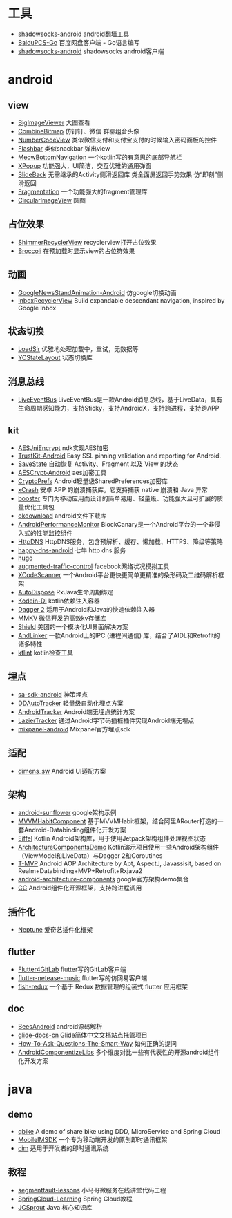 
# 工具
- [shadowsocks-android](https://github.com/shadowsocks/shadowsocks-android) android翻墙工具  
- [BaiduPCS-Go](https://github.com/iikira/BaiduPCS-Go) 百度网盘客户端 - Go语言编写 
- [shadowsocks-android](https://github.com/shadowsocks/shadowsocks-android) shadowsocks android客户端 

# android 
## view
- [BigImageViewer](https://github.com/Piasy/BigImageViewer) 大图查看 
- [CombineBitmap](https://github.com/SheHuan/CombineBitmap) 仿钉钉、微信 群聊组合头像 
- [NumberCodeView](https://github.com/linkaipeng/NumberCodeView) 类似微信支付和支付宝支付的时候输入密码面板的控件 
- [Flashbar](https://github.com/aritraroy/Flashbar) 类似snackbar 弹出view 
- [MeowBottomNavigation](https://github.com/shetmobile/MeowBottomNavigation) 一个kotlin写的有意思的底部导航栏 
- [XPopup](https://github.com/li-xiaojun/XPopup)  功能强大，UI简洁，交互优雅的通用弹窗 
- [SlideBack](https://github.com/ParfoisMeng/SlideBack) 无需继承的Activity侧滑返回库 类全面屏返回手势效果 仿“即刻”侧滑返回 
- [Fragmentation](https://github.com/YoKeyword/Fragmentation) 一个功能强大的fragment管理库 
- [CircularImageView](https://github.com/lopspower/CircularImageView) 圆图 

## 占位效果
- [ShimmerRecyclerView](https://github.com/sharish/ShimmerRecyclerView) recyclerview打开占位效果 
- [Broccoli](https://github.com/samlss/Broccoli) 在预加载时显示view的占位符效果 

## 动画
- [GoogleNewsStandAnimation-Android](https://github.com/hariprasanths/GoogleNewsStandAnimation-Android) 仿google切换动画 
- [InboxRecyclerView](https://github.com/saket/InboxRecyclerView) Build expandable descendant navigation, inspired by Google Inbox 


## 状态切换
- [LoadSir](https://github.com/KingJA/LoadSir) 优雅地处理加载中，重试，无数据等 
- [YCStateLayout](https://github.com/yangchong211/YCStateLayout) 状态切换库

## 消息总线
- [LiveEventBus](https://github.com/JeremyLiao/LiveEventBus) LiveEventBus是一款Android消息总线，基于LiveData，具有生命周期感知能力，支持Sticky，支持AndroidX，支持跨进程，支持跨APP 


## kit
- [AESJniEncrypt](https://github.com/weizongwei5/AESJniEncrypt) ndk实现AES加密 
- [TrustKit-Android](https://github.com/datatheorem/TrustKit-Android) Easy SSL pinning validation and reporting for Android. 
- [SaveState](https://github.com/PrototypeZ/SaveState) 自动恢复 Activity、Fragment 以及 View 的状态 
- [AESCrypt-Android](https://github.com/scottyab/AESCrypt-Android) aes加密工具 
- [CryptoPrefs](https://github.com/AndreaCioccarelli/CryptoPrefs) Android轻量级SharedPreferences加密库 
- [xCrash](https://github.com/iqiyi/xCrash) 安卓 APP 的崩溃捕获库。它支持捕获 native 崩溃和 Java 异常  
- [booster](https://github.com/didi/booster) 专门为移动应用而设计的简单易用、轻量级、功能强大且可扩展的质量优化工具包 
- [okdownload](https://github.com/lingochamp/okdownload) android文件下载库 
- [AndroidPerformanceMonitor](https://github.com/markzhai/AndroidPerformanceMonitor) BlockCanary是一个Android平台的一个非侵入式的性能监控组件 
- [HttpDNS](https://github.com/haohaozaici/HttpDNS) HttpDNS服务，包含预解析、缓存、懒加载、HTTPS、降级等策略
- [happy-dns-android](https://github.com/qiniu/happy-dns-android) 七牛 http dns 服务 
- [hugo](https://github.com/JakeWharton/hugo) 
- [augmented-traffic-control](https://github.com/facebookarchive/augmented-traffic-control) facebook网络状况模拟工具 
- [XCodeScanner](https://github.com/Simon-Leeeeeeeee/XCodeScanner) 一个Android平台更快更简单更精准的条形码及二维码解析框架 
- [AutoDispose](https://github.com/uber/AutoDispose) RxJava生命周期绑定 
- [Kodein-DI](https://github.com/Kodein-Framework/Kodein-DI) kotlin依赖注入容器 
- [Dagger 2](https://github.com/google/dagger) 适用于Android和Java的快速依赖注入器 
- [MMKV](https://github.com/Tencent/MMKV) 微信开发的高效kv存储库 
- [Shield](https://github.com/Meituan-Dianping/Shield) 美团的一个模块化UI界面解决方案 
- [AndLinker](https://github.com/codezjx/AndLinker) 一款Android上的IPC (进程间通信) 库，结合了AIDL和Retrofit的诸多特性 
- [ktlint](https://github.com/pinterest/ktlint) kotlin检查工具 

## 埋点
- [sa-sdk-android](https://github.com/sensorsdata/sa-sdk-android) 神策埋点 
- [DDAutoTracker](https://github.com/luojilab/DDAutoTracker) 轻量级自动化埋点方案 
- [AndroidTracker](https://github.com/foolchen/AndroidTracker) Android端无埋点统计方案 
- [LazierTracker](https://github.com/nailperry-zd/LazierTracker) 通过Android字节码插桩插件实现Android端无埋点 
- [mixpanel-android](https://github.com/mixpanel/mixpanel-android) Mixpanel官方埋点sdk 


## 适配
- [dimens_sw](https://github.com/ladingwu/dimens_sw) Android UI适配方案 

## 架构
- [android-sunflower](https://github.com/googlesamples/android-sunflower) google架构示例 
- [MVVMHabitComponent](https://github.com/goldze/MVVMHabitComponent) 基于MVVMHabit框架，结合阿里ARouter打造的一套Android-Databinding组件化开发方案 
- [Eiffel](https://github.com/etiennelenhart/Eiffel) Kotlin Android架构库，用于使用Jetpack架构组件处理视图状态 
- [ArchitectureComponentsDemo](https://github.com/fabioCollini/ArchitectureComponentsDemo) Kotlin演示项目使用一些Android架构组件（ViewModel和LiveData）与Dagger 2和Coroutines 
- [T-MVP](https://github.com/north2016/T-MVP) Android AOP Architecture by Apt, AspectJ, Javassisit, based on Realm+Databinding+MVP+Retrofit+Rxjava2 
- [android-architecture-components](https://github.com/googlesamples/android-architecture-components) google官方架构demo集合 
- [CC](https://github.com/luckybilly/CC) Android组件化开源框架，支持跨进程调用 


## 插件化
- [Neptune](https://github.com/iqiyi/Neptune) 爱奇艺插件化框架 


## flutter
- [Flutter4GitLab](https://github.com/stefanJi/Flutter4GitLab) flutter写的GitLab客户端 
- [flutter-netease-music](https://github.com/boyan01/flutter-netease-music) flutter写的仿网易客户端 
- [fish-redux](https://github.com/alibaba/fish-redux) 一个基于 Redux 数据管理的组装式 flutter 应用框架

## doc
- [BeesAndroid](https://github.com/BeesX/BeesAndroid) android源码解析 
- [glide-docs-cn](https://github.com/Muyangmin/glide-docs-cn) Glide简体中文文档站点托管项目 
- [How-To-Ask-Questions-The-Smart-Way](https://github.com/ruby-china/How-To-Ask-Questions-The-Smart-Way) 如何正确的提问 
- [AndroidComponentizeLibs](https://github.com/luckybilly/AndroidComponentizeLibs) 多个维度对比一些有代表性的开源android组件化开发方案 


# java
## demo
- [qbike](https://github.com/JoeCao/qbike) A demo of share bike using DDD, MicroService and Spring Cloud 
- [MobileIMSDK](https://github.com/JackJiang2011/MobileIMSDK) 一个专为移动端开发的原创即时通讯框架 
- [cim](https://github.com/crossoverJie/cim) 适用于开发者的即时通讯系统 

## 教程
- [segmentfault-lessons](https://github.com/mercyblitz/segmentfault-lessons) 小马哥微服务在线讲堂代码工程 
- [SpringCloud-Learning](https://github.com/dyc87112/SpringCloud-Learning) Spring Cloud教程 
- [JCSprout](https://github.com/crossoverJie/JCSprout) Java 核心知识库 
